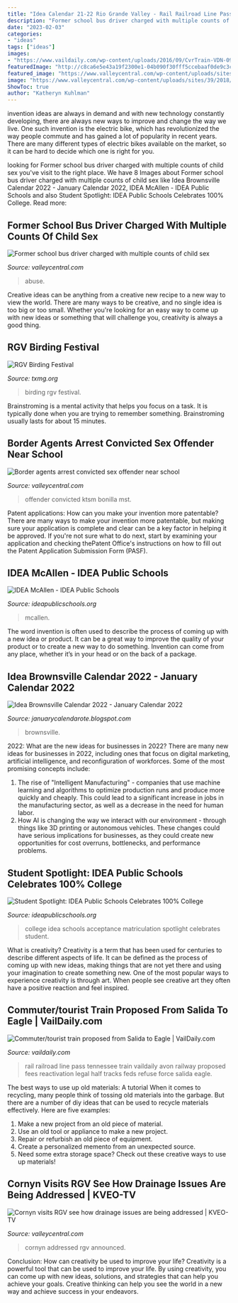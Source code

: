 ```yaml
---
title: "Idea Calendar 21-22 Rio Grande Valley - Rail Railroad Line Pass Tennessee Train Vaildaily Avon Railway Proposed Fees Reactivation Legal Half Tracks Feds Refuse Force Salida Eagle"
description: "Former school bus driver charged with multiple counts of child sex"
date: "2023-02-03"
categories:
- "ideas"
tags: ["ideas"]
images:
- "https://www.vaildaily.com/wp-content/uploads/2016/09/CvrTrain-VDN-092816-1240x826.jpg"
featuredImage: "http://c8ca6e5e43a19f2300e1-04b090f30fff5ccebaaf0de9c3c9c18a.r54.cf1.rackcdn.com/carolina-3.jpg"
featured_image: "https://www.valleycentral.com/wp-content/uploads/sites/39/2019/10/317ae0de-11b2-4a9d-a25f-bf14a1f5698c-72471764_1222548044598243_4055375246927069184_n-1.jpg?w=960&amp;h=540&amp;crop=1"
image: "https://www.valleycentral.com/wp-content/uploads/sites/39/2018/05/ec57e839-fa80-41c2-981e-bbc2c911cad7-JoseLuisGarza-1.jpg?w=985&amp;h=554&amp;crop=1"
ShowToc: true
author: "Katheryn Kuhlman"
---
```



invention ideas are always in demand and with new technology constantly developing, there are always new ways to improve and change the way we live. One such invention is the electric bike, which has revolutionized the way people commute and has gained a lot of popularity in recent years. There are many different types of electric bikes available on the market, so it can be hard to decide which one is right for you.

	

		
looking for Former school bus driver charged with multiple counts of child sex you've visit to the right place. We have 8 Images about Former school bus driver charged with multiple counts of child sex like Idea Brownsville Calendar 2022 - January Calendar 2022, IDEA McAllen - IDEA Public Schools and also Student Spotlight: IDEA Public Schools Celebrates 100% College. Read more:
		
    
## Former School Bus Driver Charged With Multiple Counts Of Child Sex

<img loading=lazy src="https://www.valleycentral.com/wp-content/uploads/sites/39/2018/05/ec57e839-fa80-41c2-981e-bbc2c911cad7-JoseLuisGarza-1.jpg?w=985&amp;h=554&amp;crop=1" onerror="this.onerror=null;this.src='https://tse1.mm.bing.net/th?id=OIP.bdpm60ZvQQpulv3iDH46egHaEK&amp;pid=15.1';" alt="Former school bus driver charged with multiple counts of child sex">

_Source: valleycentral.com_

>abuse. 

	

Creative ideas can be anything from a creative new recipe to a new way to view the world. There are many ways to be creative, and no single idea is too big or too small. Whether you're looking for an easy way to come up with new ideas or something that will challenge you, creativity is always a good thing.

    
## RGV Birding Festival

<img loading=lazy src="https://txmg-wpengine.netdna-ssl.com/cameron/files/RGV-Birding-Festival-1.jpg" onerror="this.onerror=null;this.src='https://tse1.mm.bing.net/th?id=OIP.eQu3RoauXL97o1QU_s9TvQEGEs&amp;pid=15.1';" alt="RGV Birding Festival">

_Source: txmg.org_

>birding rgv festival. 

	

Brainstroming is a mental activity that helps you focus on a task. It is typically done when you are trying to remember something. Brainstroming usually lasts for about 15 minutes.

    
## Border Agents Arrest Convicted Sex Offender Near School

<img loading=lazy src="https://www.valleycentral.com/wp-content/uploads/sites/39/2020/01/bonilla-ponce.png?w=1280&amp;h=720&amp;crop=1" onerror="this.onerror=null;this.src='https://tse1.mm.bing.net/th?id=OIP.8z-5QGxWwxBJPprFaQHJcwHaEK&amp;pid=15.1';" alt="Border agents arrest convicted sex offender near school">

_Source: valleycentral.com_

>offender convicted ktsm bonilla mst. 

	

Patent applications: How can you make your invention more patentable?
There are many ways to make your invention more patentable, but making sure your application is complete and clear can be a key factor in helping it be approved. If you're not sure what to do next, start by examining your application and checking thePatent Office's instructions on how to fill out the Patent Application Submission Form (PASF).

    
## IDEA McAllen - IDEA Public Schools

<img loading=lazy src="https://ideapublicschools.org/wp-content/uploads/elementor/thumbs/D7732803-890A-4428-9DFE-969C0F6F7937-p925esrhgkukpo4scp4n4vgi06akwjvvi7j30lopj8.jpeg" onerror="this.onerror=null;this.src='https://tse4.mm.bing.net/th?id=OIP.-MXqa_jx3IomWLDMW2YlpQAAAA&amp;pid=15.1';" alt="IDEA McAllen - IDEA Public Schools">

_Source: ideapublicschools.org_

>mcallen. 

	

The word invention is often used to describe the process of coming up with a new idea or product. It can be a great way to improve the quality of your product or to create a new way to do something. Invention can come from any place, whether it’s in your head or on the back of a package.

    
## Idea Brownsville Calendar 2022 - January Calendar 2022

<img loading=lazy src="https://ideapublicschools.org/wp-content/uploads/2020/11/new-scholar-2020-21.jpg" onerror="this.onerror=null;this.src='https://tse4.mm.bing.net/th?id=OIP.MTtX074rvQyMw03AdODaBgHaHf&amp;pid=15.1';" alt="Idea Brownsville Calendar 2022 - January Calendar 2022">

_Source: januarycalendarote.blogspot.com_

>brownsville. 

	

2022: What are the new ideas for businesses in 2022?
There are many new ideas for businesses in 2022, including ones that focus on digital marketing, artificial intelligence, and reconfiguration of workforces. Some of the most promising concepts include: 
1. The rise of "Intelligent Manufacturing" - companies that use machine learning and algorithms to optimize production runs and produce more quickly and cheaply. This could lead to a significant increase in jobs in the manufacturing sector, as well as a decrease in the need for human labor. 
2. How AI is changing the way we interact with our environment - through things like 3D printing or autonomous vehicles. These changes could have serious implications for businesses, as they could create new opportunities for cost overruns, bottlenecks, and performance problems. 

    
## Student Spotlight: IDEA Public Schools Celebrates 100% College

<img loading=lazy src="http://c8ca6e5e43a19f2300e1-04b090f30fff5ccebaaf0de9c3c9c18a.r54.cf1.rackcdn.com/carolina-3.jpg" onerror="this.onerror=null;this.src='https://tse4.mm.bing.net/th?id=OIP.zgzVIES4gxHZ20d0cpOeZgHaE8&amp;pid=15.1';" alt="Student Spotlight: IDEA Public Schools Celebrates 100% College">

_Source: ideapublicschools.org_

>college idea schools acceptance matriculation spotlight celebrates student. 

	

What is creativity?
Creativity is a term that has been used for centuries to describe different aspects of life. It can be defined as the process of coming up with new ideas, making things that are not yet there and using your imagination to create something new. One of the most popular ways to experience creativity is through art. When people see creative art they often have a positive reaction and feel inspired.

    
## Commuter/tourist Train Proposed From Salida To Eagle | VailDaily.com

<img loading=lazy src="https://www.vaildaily.com/wp-content/uploads/2016/09/CvrTrain-VDN-092816-1240x826.jpg" onerror="this.onerror=null;this.src='https://tse3.mm.bing.net/th?id=OIP.lLZsXt35snsYhDyiDFqEagHaE7&amp;pid=15.1';" alt="Commuter/tourist train proposed from Salida to Eagle | VailDaily.com">

_Source: vaildaily.com_

>rail railroad line pass tennessee train vaildaily avon railway proposed fees reactivation legal half tracks feds refuse force salida eagle. 

	

The best ways to use up old materials: A tutorial
When it comes to recycling, many people think of tossing old materials into the garbage. But there are a number of diy ideas that can be used to recycle materials effectively. Here are five examples:
1. Make a new project from an old piece of material.
2. Use an old tool or appliance to make a new project.
3. Repair or refurbish an old piece of equipment. 
4. Create a personalized memento from an unexpected source.
5. Need some extra storage space? Check out these creative ways to use up materials!

    
## Cornyn Visits RGV See How Drainage Issues Are Being Addressed | KVEO-TV

<img loading=lazy src="https://www.valleycentral.com/wp-content/uploads/sites/39/2019/10/317ae0de-11b2-4a9d-a25f-bf14a1f5698c-72471764_1222548044598243_4055375246927069184_n-1.jpg?w=960&amp;h=540&amp;crop=1" onerror="this.onerror=null;this.src='https://tse4.mm.bing.net/th?id=OIP.vpuelnNm7PRyhiB_XG2FIwHaEK&amp;pid=15.1';" alt="Cornyn visits RGV see how drainage issues are being addressed | KVEO-TV">

_Source: valleycentral.com_

>cornyn addressed rgv announced. 

	

Conclusion: How can creativity be used to improve your life?
Creativity is a powerful tool that can be used to improve your life. By using creativity, you can come up with new ideas, solutions, and strategies that can help you achieve your goals. Creative thinking can help you see the world in a new way and achieve success in your endeavors.

